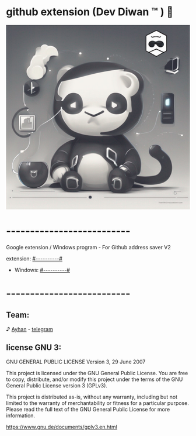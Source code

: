 # github extension (Dev Diwan ™ ) 🍃

<img alt="" src="git.png"
     width="630" />

# -------------------------- 


 Google extension / Windows program - For Github address saver 
 V2 
 
extension: [#----------#](https://github.com/ayhan-dev/github-extension/tree/main/extension) 
- Windows: [#----------#](https://github.com/ayhan-dev/github-extension/tree/main/exe) 

 
# -------------------------- 

 
## Team:  
♪ [Ayhan](https://ayhan-dev.dev) - [telegram](https://t.me/ayhan_gy)

 
 ## license GNU 3:

GNU GENERAL PUBLIC LICENSE
Version 3, 29 June 2007

This project is licensed under the GNU General Public License. You are free to copy, distribute, and/or modify this project under the terms of the GNU General Public License version 3 (GPLv3).

This project is distributed as-is, without any warranty, including but not limited to the warranty of merchantability or fitness for a particular purpose. Please read the full text of the GNU General Public License for more information.

https://www.gnu.de/documents/gplv3.en.html
